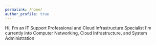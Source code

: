 ```yaml
---
permalink: /home/
author_profile: true
---
```

Hi, I'm an IT Support Professional and Cloud Infrastructure Specialist
I'm currently into Computer Networking, Cloud Infrastructure, and System Administration
